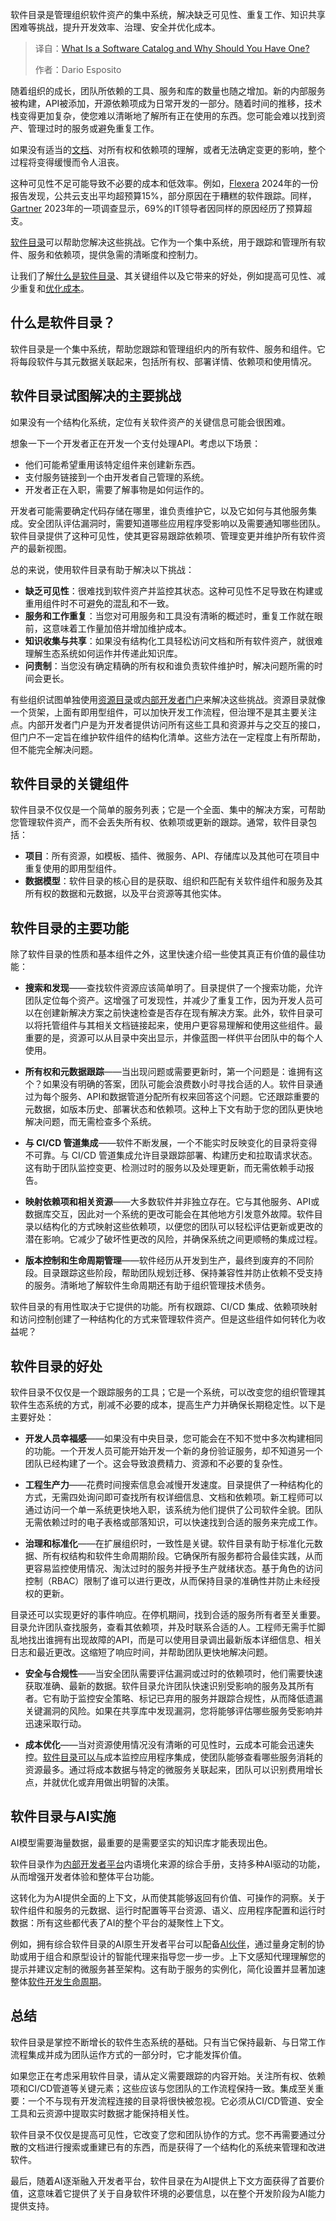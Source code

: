 <!--
title: 软件目录究竟是什么？为何你非有不可？
cover: https://cdn.thenewstack.io/media/2025/09/61bc229f-catalog.jpg
summary: 软件目录是管理组织软件资产的集中系统，解决缺乏可见性、重复工作、知识共享困难等挑战，提升开发效率、治理、安全并优化成本。
-->

软件目录是管理组织软件资产的集中系统，解决缺乏可见性、重复工作、知识共享困难等挑战，提升开发效率、治理、安全并优化成本。

> 译自：[What Is a Software Catalog and Why Should You Have One?](https://thenewstack.io/what-is-a-software-catalog-and-why-should-you-have-one/)
> 
> 作者：Dario Esposito

随着组织的成长，团队所依赖的工具、服务和库的数量也随之增加。新的内部服务被构建，API被添加，开源依赖项成为日常开发的一部分。随着时间的推移，技术栈变得更加复杂，使您难以清晰地了解所有正在使用的东西。您可能会难以找到资产、管理过时的服务或避免重复工作。

如果没有适当的[文档](https://thenewstack.io/best-practices-for-creating-markdown-documentation-for-your-apps/)、对所有权和依赖项的理解，或者无法确定变更的影响，整个过程将变得缓慢而令人沮丧。

这种可见性不足可能导致不必要的成本和低效率。例如，[Flexera](https://info.flexera.com/CM-REPORT-State-of-the-Cloud) 2024年的一份报告发现，公共云支出平均超预算15%，部分原因在于糟糕的软件跟踪。同样，[Gartner](https://www.gartner.com/peer-community/oneminuteinsights/omi-keeping-cloud-costs-check-it-leader-perspectives-rfz) 2023年的一项调查显示，69%的IT领导者因同样的原因经历了预算超支。

[软件目录](https://docs.mia-platform.eu/docs/software-catalog/overview)可以帮助您解决这些挑战。它作为一个集中系统，用于跟踪和管理所有软件、服务和依赖项，提供急需的清晰度和控制力。

让我们了解[什么是软件目录](https://thenewstack.io/the-hidden-costs-of-multiple-service-catalogs-in-development/)、其关键组件以及它带来的好处，例如提高可见性、减少重复和[优化成本](https://thenewstack.io/ai-code-generations-unexpected-costs-for-dev-teams/)。

## 什么是软件目录？

软件目录是一个集中系统，帮助您跟踪和管理组织内的所有软件、服务和组件。它将每段软件与其元数据关联起来，包括所有权、部署详情、依赖项和使用情况。

## 软件目录试图解决的主要挑战

如果没有一个结构化系统，定位有关软件资产的关键信息可能会很困难。

想象一下一个开发者正在开发一个支付处理API。考虑以下场景：

* 他们可能希望重用该特定组件来创建新东西。
* 支付服务链接到一个由开发者自己管理的系统。
* 开发者正在入职，需要了解事物是如何运作的。

开发者可能需要确定代码存储在哪里，谁负责维护它，以及它如何与其他服务集成。安全团队评估漏洞时，需要知道哪些应用程序受影响以及需要通知哪些团队。软件目录提供了这种可见性，使其更容易跟踪依赖项、管理变更并维护所有软件资产的最新视图。

总的来说，使用软件目录有助于解决以下挑战：

*   **缺乏可见性**：很难找到软件资产并监控其状态。这种可见性不足导致在构建或重用组件时不可避免的混乱和不一致。
*   **服务和工作重复**：当您对可用服务和工具没有清晰的概述时，重复工作就在眼前，这意味着工作量加倍并增加维护成本。
*   **知识收集与共享**：如果没有结构化工具轻松访问文档和所有软件资产，就很难理解生态系统如何运作并传递此知识库。
*   **问责制**：当您没有确定精确的所有权和谁负责软件维护时，解决问题所需的时间会更长。

有些组织试图单独使用[资源目录](https://mia-platform.eu/blog/resource-catalog/)或[内部开发者门户](https://thenewstack.io/internal-developer-portal-vs-platform-whats-the-difference/)来解决这些挑战。资源目录就像一个货架，上面有即用型组件，可以加快开发工作流程，但治理不是其主要关注点。内部开发者门户是为开发者提供访问所有这些工具和资源并与之交互的接口，但门户不一定旨在维护软件组件的结构化清单。这些方法在一定程度上有所帮助，但不能完全解决问题。

## 软件目录的关键组件

软件目录不仅仅是一个简单的服务列表；它是一个全面、集中的解决方案，可帮助您管理软件资产，而不会丢失所有权、依赖项或更新的跟踪。通常，软件目录包括：

*   **项目**：所有资源，如模板、插件、微服务、API、存储库以及其他可在项目中重复使用的即用型组件。
*   **数据模型**：软件目录的核心目的是获取、组织和匹配有关软件组件和服务及其所有权的数据和元数据，以及平台资源等其他实体。

## 软件目录的主要功能

除了软件目录的性质和基本组件之外，这里快速介绍一些使其真正有价值的最佳功能：

*   **搜索和发现**——查找软件资源应该简单明了。目录提供了一个搜索功能，允许团队定位每个资产。这增强了可发现性，并减少了重复工作，因为开发人员可以在创建新解决方案之前快速检查是否存在现有解决方案。此外，软件目录可以将托管组件与其相关文档链接起来，使用户更容易理解和使用这些组件。最重要的是，资源可以从目录中突出显示，并像蓝图一样供平台团队中的每个人使用。

*   **所有权和元数据跟踪**——当出现问题或需要更新时，第一个问题是：谁拥有这个？如果没有明确的答案，团队可能会浪费数小时寻找合适的人。软件目录通过为每个服务、API和数据管道分配所有权来回答这个问题。它还跟踪重要的元数据，如版本历史、部署状态和依赖项。这种上下文有助于您的团队更快地解决问题，而无需检查多个系统。

*   **与 CI/CD 管道集成**——软件不断发展，一个不能实时反映变化的目录将变得不可靠。与 CI/CD 管道集成允许目录跟踪部署、构建历史和拉取请求状态。这有助于团队监控变更、检测过时的服务以及处理更新，而无需依赖手动报告。

*   **映射依赖项和相关资源**——大多数软件并非独立存在。它与其他服务、API或数据库交互，因此对一个系统的更改可能会在其他地方引发意外故障。软件目录以结构化的方式映射这些依赖项，以便您的团队可以轻松评估更新或更改的潜在影响。它减少了破坏性更改的风险，并确保系统之间更顺畅的集成过程。

*   **版本控制和生命周期管理**——软件经历从开发到生产，最终到废弃的不同阶段。目录跟踪这些阶段，帮助团队规划迁移、保持兼容性并防止依赖不受支持的服务。清晰地了解软件生命周期还有助于组织管理技术债务。

软件目录的有用性取决于它提供的功能。所有权跟踪、CI/CD 集成、依赖项映射和访问控制创建了一种结构化的方式来管理软件资产。但是这些组件如何转化为收益呢？

## 软件目录的好处

软件目录不仅仅是一个跟踪服务的工具；它是一个系统，可以改变您的组织管理其软件生态系统的方式，削减不必要的成本，提高生产力并确保长期稳定性。以下是主要好处：

*   **开发人员幸福感**——如果没有中央目录，您可能会在不知不觉中多次构建相同的功能。一个开发人员可能开始开发一个新的身份验证服务，却不知道另一个团队已经构建了一个。这会导致浪费精力、资源和不必要的复杂性。

*   **工程生产力**——花费时间搜索信息会减慢开发速度。目录提供了一种结构化的方式，无需四处询问即可查找所有权详细信息、文档和依赖项。新工程师可以通过访问一个单一系统更快地入职，该系统为他们提供了公司软件全貌。团队无需依赖过时的电子表格或部落知识，可以快速找到合适的服务来完成工作。

*   **治理和标准化**——在扩展组织时，一致性是关键。软件目录有助于标准化元数据、所有权结构和软件生命周期阶段。它确保所有服务都符合最佳实践，从而更容易监控使用情况、淘汰过时的服务并授予生产就绪状态。基于角色的访问控制（RBAC）限制了谁可以进行更改，从而保持目录的准确性并防止未经授权的更新。

目录还可以实现更好的事件响应。在停机期间，找到合适的服务所有者至关重要。目录允许团队查找服务，查看其依赖项，并及时联系合适的人。工程师无需手忙脚乱地找出谁拥有出现故障的API，而是可以使用目录调出最新版本详细信息、相关日志和最近更改。这缩短了响应时间，并帮助团队更快地解决问题。

*   **安全与合规性**——当安全团队需要评估漏洞或过时的依赖项时，他们需要快速获取准确、最新的数据。软件目录允许团队快速识别受影响的服务及其所有者。它有助于监控安全策略、标记已弃用的服务并跟踪合规性，从而降低遗漏关键漏洞的风险。如果在共享库中发现漏洞，您将能够评估哪些服务受影响并迅速采取行动。

*   **成本优化**——当对资源使用情况没有清晰的可见性时，云成本可能会迅速失控。[软件目录可以与](https://thenewstack.io/integrating-ai-to-make-platform-engineering-intelligent/)成本监控应用程序集成，使团队能够查看哪些服务消耗的资源最多。通过将成本数据与特定的微服务关联起来，团队可以识别费用增长点，并就优化或弃用做出明智的决策。

## 软件目录与AI实施

AI模型需要海量数据，最重要的是需要坚实的知识库才能表现出色。

软件目录作为[内部开发者平台](https://thenewstack.io/7-core-elements-of-an-internal-developer-platform/ "内部开发者平台")内语境化来源的综合手册，支持多种AI驱动的功能，从而增强开发者体验和整体平台功能。

这转化为为AI提供全面的上下文，从而使其能够返回有价值、可操作的洞察。关于软件组件和服务的元数据、运行时配置等平台资源、语义、应用程序配置和运行时数据：所有这些都代表了AI的整个平台的凝聚性上下文。

例如，拥有综合软件目录的AI原生开发者平台可以配备[AI伙伴](https://mia-platform.eu/blog/conversational-devx-expert-insights/)，通过量身定制的协助或用于组合和原型设计的智能代理来指导您一步一步。上下文感知代理理解您的提示并建议定制的微服务甚至架构。这有助于服务的实例化，简化设置并显著加速整体[软件开发生命周期](https://mia-platform.eu/blog/software-development-lifecycle-sdlc-and-ai/)。

## 总结

软件目录是掌控不断增长的软件生态系统的基础。只有当它保持最新、与日常工作流程集成并成为团队运作方式的一部分时，它才能发挥价值。

如果您正在考虑采用软件目录，请从定义需要跟踪的内容开始。关注所有权、依赖项和CI/CD管道等关键元素；这些应该与您团队的工作流程保持一致。集成至关重要：一个不与现有开发流程连接的目录将很快被忽视。它必须从CI/CD管道、安全工具和云资源中提取实时数据才能保持相关性。

软件目录不仅仅是提高可见性，它改变了您和团队协作的方式。您不再需要通过分散的文档进行搜索或重建已有的东西，而是获得了一个结构化的系统来管理和改进软件。

最后，随着AI逐渐融入开发者平台，软件目录在为AI提供上下文方面获得了首要价值，这意味着它提供了关于自身软件环境的必要信息，以在整个开发阶段为AI能力提供支持。
